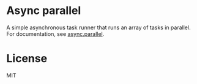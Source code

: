 # Async parallel

A simple asynchronous task runner that runs an array of
tasks in parallel. For documentation, see
[async.parallel](https://github.com/caolan/async#paralleltasks-callback).

# License

MIT
